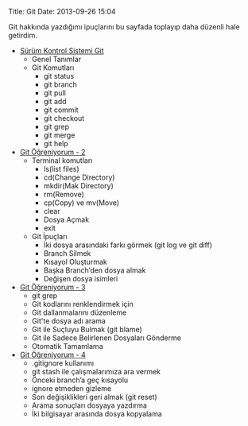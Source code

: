 Title: Git
Date: 2013-09-26 15:04

Git hakkında yazdığımı ipuçlarını bu sayfada toplayıp daha düzenli hale getirdim.

- [Sürüm Kontrol Sistemi Git](http://fatihhayrioglu.com/surum-kontrol-sistemi-git/)
	- Genel Tanımlar
	- Git Komutları
		- git status
		- git branch
		- git pull
		- git add
		- git commit
		- git checkout
		- git grep
		- git merge
		- git help
- [Git Öğreniyorum - 2](http://fatihhayrioglu.com/git-ogreniyorum-2/)
	- Terminal komutları
		- ls(list files)
		- cd(Change Directory)
		- mkdir(Mak Directory)
		- rm(Remove)
		- cp(Copy) ve mv(Move)
		- clear
		- Dosya Açmak
		- exit
	- Git İpuçları
		- İki dosya arasındaki farkı görmek (git log ve git diff)
		- Branch Silmek
		- Kısayol Oluşturmak
		- Başka Branch’den dosya almak
		- Değişen dosya isimleri
- [Git Öğreniyorum - 3](http://fatihhayrioglu.com/git-ogreniyorum-3/)
	- git grep
	- Git kodlarını renklendirmek için
	- Git dallanmalarını düzenleme
	- Git'te dosya adı arama
	- Git ile Suçluyu Bulmak (git blame)
	- Git ile Sadece Belirlenen Dosyaları Gönderme
	- Otomatik Tamamlama
- [Git Öğreniyorum - 4](http://fatihhayrioglu.com/git-ogreniyorum-4/)
	- .gitignore kullanımı
	- git stash ile çalışmalarımıza ara vermek
	- Önceki branch’a geç kısayolu
	- ignore etmeden gizleme
	- Son değişiklikleri geri almak (git reset)
	- Arama sonuçları dosyaya yazdırma
	- İki bilgisayar arasında dosya kopyalama
